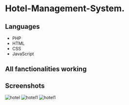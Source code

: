 # Hotel-Management-System.

## Languages

* PHP
* HTML
* CSS
* JavaScript

## All fanctionalities working

## Screenshots
![hotel](https://github.com/peter-kimanzi/Hotel-Management-System/assets/71552773/fe5a164a-3b5f-4535-be2c-8c665e7f81c0)
![hotel1](https://github.com/peter-kimanzi/Hotel-Management-System/assets/71552773/08e91591-922d-4776-94e2-855877ad4f50)
![hotel1](https://github.com/peter-kimanzi/Hotel-Management-System/assets/71552773/c0c437c5-3a57-422b-83c4-269a5b1e545b)

